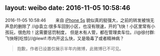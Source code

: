 layout: weibo
date: 2016-11-05 10:58:46
---
<meta name="referrer" content="no-referrer" />

2016-11-05 10:58:46  &nbsp;&nbsp;&nbsp;&nbsp;&nbsp;&nbsp; 来自 <a href="sinaweibo://customweibosource" rel="nofollow">iPhone 5s</a>
貌似真的挺强大，之前的转发被悄无声息的删除了 //@袁立:很多车回到小区，也沒有限速，开的飞快！小区里常有小孩玩，很危险！这需要惩罚制度， 但是木有人管，都在管理卖车位。//@徐付群:飞快呀[吃惊]//@lewif:市内开这么快，又是吸毒了或者精神病？
>  抱歉，作者已设置仅展示半年内微博，此微博已不可见。 ​​​
